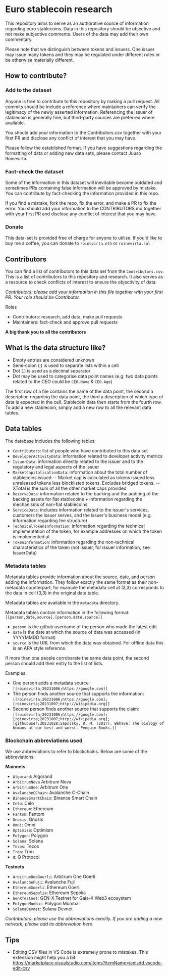 # Euro stablecoin research

This repository aims to serve as an authorative source of information regarding euro stablecoins. Data in this repository should be objective and not make subjective comments. Users of the data may add their own commentary.

Please note that we distinguish between tokens and issuers. One issuer may issue many tokens and they may be regulated under different rules or be otherwise materially different.


## How to contribute?

### Add to the dataset

Anyone is free to contribute to this repository by making a pull request. All commits should be include a reference where maintainers can verify the legitimacy of the newly asserted information. Referencing the issuer of stablecoin is generally fine, but third-party sources are preferred where available.

You should add your information to the Contributors.csv together with your first PR and disclose any conflict of interest that you may have.

Please follow the established format. If you have suggestions regarding the formatting of data or adding new data sets, please contact Juuso Roinevirta.

### Fact-check the dataset

Some of the information in this dataset will inevitable become outdated and sometimes PRs containing false information will be approved by mistake. You can contribute by fact-checking the information provided in this repo.

If you find a mistake, fork the repo, fix the error, and make a PR to fix the error. You should add your information to the CONTRIBUTORS.md together with your first PR and disclose any conflict of interest that you may have.

### Donate

This data-set is provided free of charge for anyone to utilise. If you'd like to buy me a coffee, you can donate to `roinevirta.eth` or `roinevirta.sol`

## Contributors

You can find a list of contributors to this data set from the `Contributors.csv`. This is a list of contributors to this repository and research. It also serves as a resource to check conflicts of interest to ensure the objectivity of data.

*Contributors: please add your information in this file together with your first PR. Your role should be Contributor.*

Roles
- Contributors: research, add data, make pull requests
- Maintainers: fact-check and approve pull requests

**A big thank you to all the contributors**


## What is the data structure like?

- Empty entries are considered unknown
- Semi-colon (;) is used to separate lists within a cell
- Dot (.) is used as a decimal separator
- Dot may be used to categorise data point names (e.g. two data points related to the CEO could be `CEO.Name` & `CEO.Age`)

The first row of a file contains the name of the data point, the second a description regarding the data point, the third a description of which type of data is expected in the cell. Stablecoin data then starts from the fourth row. To add a new stablecoin, simply add a new row to all the relevant data tables.

## Data tables

The database includes the following tables:

- `Contributors`: list of people who have contributed to this data set
- `DeveloperActivityData`: information related to developer activity metrics
- `IssuerData`: information directly related to the issuer and to the regulatory and legal aspects of the issuer
- `MarketCapitalisationData`: information about the total number of stablecoins issued
-- Market cap is calculated as tokens issued less unreleased tokens less blocklisted tokens. Excludes bridged tokens.
-- XTotal is the sum of all the other market caps provided
- `ReserveData`: information related to the backing and the auditing of the backing assets for fiat stablecoins + information regarding the mechanisms of non-fiat stablecoins
- `ServiceData`: includes information related to the issuer's services, customers the issuer serves, and the issuer's business model (e.g. information regarding fee structure)
- `TechnicalTokenInformation`: information regarding the technical implementation of the token, for example addresses on which the token is implemented at
- `TokenInformation`: information regarding the non-technical characteristics of the token (not issuer, for issuer information, see IssuerData)

### Metadata tables

Metadata tables provide information about the source, date, and person adding the information. They follow exactly the same format as their non-metadata counterpart; for example the metadata cell at (3,3) corresponds to the data in cell (3,3) in the original data table.

Metadata tables are available in the `metadata` directory.

Metadata tables contain information in the following format: `[[person,date,source],[person,date,source]]`
- `person` is the github username of the person who made the latest edit
- `date` is the date at which the source of data was accessed (in YYYYMMDD format)
- `source` is the URL from which the data was obtained. For offline data this is an APA style reference.

If more than one people corrobarate the same data point, the second person should add their entry to the list of lists.

Examples:
- One person adds a metadata source: `[[roinevirta;20231006;https://google.com]]`
- The person finds another source that supports the information: `[[roinevirta;20231006;https://google.com];[roinevirta;20231007;http://wikipedia.org]]`
- Second person finds another source that supports the claim: `[[roinevirta;20231006;https://google.com];[roinevirta;20231007;http://wikipedia.org];[githubuser;20231028;Sapolsky, R. M. (2017). Behave: The biology of humans at our best and worst. Penguin Books.]]`


### Blockchain abbreviations used

We use abbreviations to refer to blockchains. Below are some of the abbreviations:

**Mainnets**
- `Algorand`: Algorand
- `ArbitrumNova` Arbitrum Nova
- `ArbitrumOne`: Arbitrum One
- `AvalancheCChain`: Avalanche C-Chain
- `BinanceSmartChain`: Binance Smart Chain
- `Celo`: Celo
- `Ethereum`: Ethereum
- `Fantom`: Fantom
- `Gnosis`: Gnosis
- `Omni`: Omni
- `Optimism`: Optimism
- `Polygon`: Polygon
- `Solana`: Solana
- `Tezos`: Tezos
- `Tron`: Tron
- `Q`: Q Protocol

**Testnets**
- `ArbitrumOneGoerli`: Arbitrum One Goerli
- `AvalancheFuji`: Avalanche Fuji
- `EthereumGoerli`: Ethereum Goerli
- `EthereumSepolia`: Ethereum Sepolia
- `GenXTestnet`: GEN-X Testnet for Gaia-X Web3 ecosystem
- `PolygonMumbai`: Polygon Mumbai
- `SolanaDevnet`: Solana Devnet

*Contributors: please use the abbreviations exactly. If you are adding a new network, please add its abbreviation here.*

## Tips

- Editing CSV files in VS Code is extremely prone to mistakes. This extension might help you a bit: https://marketplace.visualstudio.com/items?itemName=janisdd.vscode-edit-csv